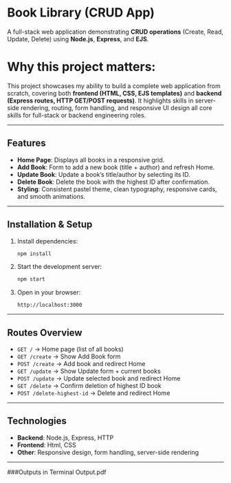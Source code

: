 #  Book Library (CRUD App)

A full-stack web application demonstrating **CRUD operations** (Create, Read, Update, Delete) using **Node.js**, **Express**, and **EJS**.  
 

# **Why this project matters:**  
This project showcases my ability to build a complete web application from scratch, covering both **frontend (HTML, CSS, EJS templates)** and **backend (Express routes, HTTP GET/POST requests)**. It highlights skills in server-side rendering, routing, form handling, and responsive UI design all core skills for full-stack or backend engineering roles.

---

##  Features
- **Home Page**: Displays all books in a responsive grid.  
- **Add Book**: Form to add a new book (title + author) and refresh Home.  
- **Update Book**: Update a book’s title/author by selecting its ID.  
- **Delete Book**: Delete the book with the highest ID after confirmation.  
- **Styling**: Consistent pastel theme, clean typography, responsive cards, and smooth animations.  

---

##  Installation & Setup



1. Install dependencies:

   ```bash
   npm install
   ```

2. Start the development server:

   ```bash
   npm start
   ```

3. Open in your browser:

   ```
   http://localhost:3000
   ```

---

##  Routes Overview

* `GET /` → Home page (list of all books)
* `GET /create` → Show Add Book form
* `POST /create` → Add book and redirect Home
* `GET /update` → Show Update form + current books
* `POST /update` → Update selected book and redirect Home
* `GET /delete` → Confirm deletion of highest ID book
* `POST /delete-highest-id` → Delete and redirect Home

---

##  Technologies

* **Backend**: Node.js, Express, HTTP
* **Frontend**: Html, CSS
* **Other**: Responsive design, form handling, server-side rendering

---
###Outputs in Terminal Output.pdf


